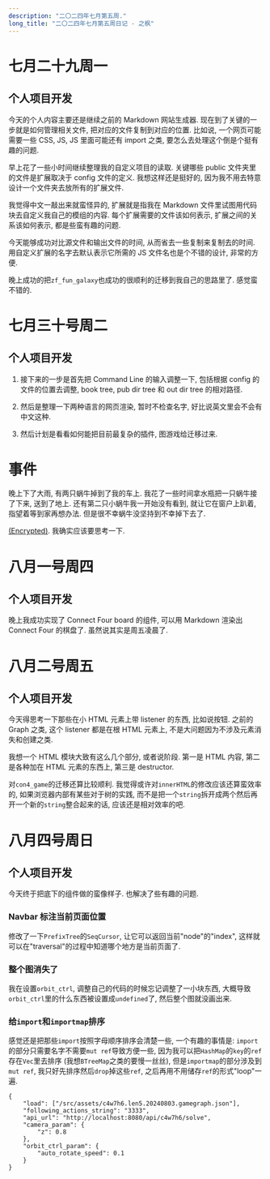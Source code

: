 ```yaml
---
description: "二〇二四年七月第五周."
long_title: "二〇二四年七月第五周日记 - 之枫"
---
```


# 七月二十九周一

## 个人项目开发

今天的个人内容主要还是继续之前的 Markdown 网站生成器. 现在到了关键的一步就是如何管理相关文件, 把对应的文件复制到对应的位置. 比如说, 一个网页可能需要一些 CSS, JS, JS 里面可能还有 import 之类, 要怎么去处理这个倒是个挺有趣的问题.

早上花了一些小时间继续整理我的自定义项目的读取. 关键哪些 public 文件夹里的文件是扩展取决于 config 文件的定义. 我想这样还是挺好的, 因为我不用去特意设计一个文件夹去放所有的扩展文件.

我觉得中文一敲出来就蛮怪异的, 扩展就是指我在 Markdown 文件里试图用代码块去自定义我自己的模组的内容. 每个扩展需要的文件该如何表示, 扩展之间的关系该如何表示, 都是些蛮有趣的问题.

今天能够成功对比源文件和输出文件的时间, 从而省去一些复制来复制去的时间. 用自定义扩展的名字去默认表示它所需的 JS 文件名也是个不错的设计, 非常的方便.

晚上成功的把`zf_fun_galaxy`也成功的很顺利的迁移到我自己的思路里了. 感觉蛮不错的.

# 七月三十号周二

## 个人项目开发

1. 接下来的一步是首先把 Command Line 的输入调整一下, 包括根据 config 的文件的位置去调整, book tree, pub dir tree 和 out dir tree 的相对路径.

2. 然后是整理一下两种语言的网页渲染, 暂时不检查名字, 好比说英文里会不会有中文这种.

3. 然后计划是看看如何能把目前最复杂的插件, 图游戏给迁移过来.

# 事件

晚上下了大雨, 有两只蜗牛掉到了我的车上. 我花了一些时间拿水瓶把一只蜗牛接了下来, 送到了地上. 还有第二只小蜗牛我一开始没有看到, 就让它在窗户上趴着, 指望着等到家再想办法. 但是很不幸蜗牛没坚持到不幸掉下去了.

[(Encrypted)](#PACNFDENMPNAKGDKGEPIAMGMIMKLEJMJPKEONPNNBHGBCONHOCJKGJDAGMHJADNGFKKAJKFAGKCLCPFEGBKIDGNKNPMODGHNNJLAEGEMIKDHEOFMACMECAENLILAADOLBJOPNCJLFJEKDOJOBHMFHJMMNELENNNCEHLNNOIBDBPLLMKAOIIPMHEECMNGMKJDGDOFHNJMCJDDCMMLFLNFHPMIBMKBNEIFIGEECANBMLEIGOADDBFHCOAMGOFHMNPFCLCLCEODJDCCLIDBPPAIPBKHLCIBAGMC). 我确实应该要思考一下.

# 八月一号周四

## 个人项目开发

晚上我成功实现了 Connect Four board 的组件, 可以用 Markdown 渲染出 Connect Four 的棋盘了. 虽然说其实是周五凌晨了.

# 八月二号周五

## 个人项目开发

今天得思考一下那些在小 HTML 元素上带 listener 的东西, 比如说按钮. 之前的 Graph 之类, 这个 listener 都是在根 HTML 元素上, 不是大问题因为不涉及元素消失和创建之类.

我想一个 HTML 模块大致有这么几个部分, 或者说阶段. 第一是 HTML 内容, 第二是各种加在 HTML 元素的东西上, 第三是 destructor.

对`con4_game`的迁移还算比较顺利. 我觉得或许对`innerHTML`的修改应该还算蛮效率的, 如果浏览器内部有某些对于树的实践, 而不是把一个`string`拆开成两个然后再开一个新的`string`整合起来的话, 应该还是相对效率的吧.

# 八月四号周日

## 个人项目开发

今天终于把底下的组件做的蛮像样子. 也解决了些有趣的问题.

### Navbar 标注当前页面位置

修改了一下`PrefixTree`的`SeqCursor`, 让它可以返回当前"node"的"index", 这样就可以在"traversal"的过程中知道哪个地方是当前页面了.

### 整个图消失了

我在设置`orbit_ctrl`, 调整自己的代码的时候忘记调整了一小块东西, 大概导致`orbit_ctrl`里的什么东西被设置成`undefined`了, 然后整个图就没画出来.

### 给`import`和`importmap`排序

感觉还是把那些`import`按照字母顺序排序会清楚一些, 一个有趣的事情是: `import`的部分只需要名字不需要`mut ref`导致方便一些, 因为我可以把`HashMap`的`key`的`ref`存在`Vec`里去排序 (我想`BTreeMap`之类的要慢一丝丝), 但是`importmap`的部分涉及到`mut ref`, 我只好先排序然后`drop`掉这些`ref`, 之后再用不用储存`ref`的形式"loop"一遍.

```con4_graph
{
    "load": ["/src/assets/c4w7h6.len5.20240803.gamegraph.json"],
    "following_actions_string": "3333",
    "api_url": "http://localhost:8080/api/c4w7h6/solve",
    "camera_param": {
        "z": 0.8
    },
    "orbit_ctrl_param": {
        "auto_rotate_speed": 0.1
    }
}
```
